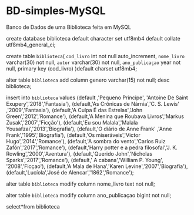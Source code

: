 # BD-simples-MySQL
Banco de Dados de uma Biblioteca feita em MySQL 

create database biblioteca
default character set utf8mb4
default collate utf8mb4_general_ci;

create table `biblioteca`(
`cod_livro` int not null auto_increment,
`nome_livro` varchar(30) not null,
`autor` varchar(30) not null,
`ano_publicaçao` year not null,
primary key (cod_livro)
)default charset utf8mb4;

alter table `biblioteca`
add column genero varchar(15) not null;
desc biblioteca;

insert into `biblioteca` values
(default ,'Pequeno Principe', 'Antoine De Saint Exupery','2018','Fantasia'),
(default,'As Crônicas de Nárnia','C. S. Lewis' ,'2009','Fantasia'),
(default,'A Culpa É das Estrelas','John Green','2012','Romance'),
(default,'A Menina que Roubava Livros','Markus Zusak','2007','Ficção'),
(default,'Eu sou Malala','Malala Yousafzai','2013','Biografia'),
(default,'O diário de Anne Frank' ,'Anne Frank','1995','Biografia'), 
(default,'Os miseráveis','Victor Hugo','2014','Romance'),
(default,'A sombra do vento','Carlos Ruiz Zafón','2017','Romance'),
(default,'Harry potter e a pedra filosofal','J. K. Rowling','2000','Aventura'),
(default,'Querido John','Nicholas Sparks','2017','Romance'),
(default,' A cabana','William P. Young', '2008','Ficçao'),
(default,'A Mala de Hana','Karen Levine','2007','Biografia'),
(default,'Lucíola','José de Alencar','1862','Romance');

alter table `biblioteca`
modify column nome_livro text not null;

alter table `biblioteca`
modify column  ano_publicaçao bigint not null;

select*from biblioteca

